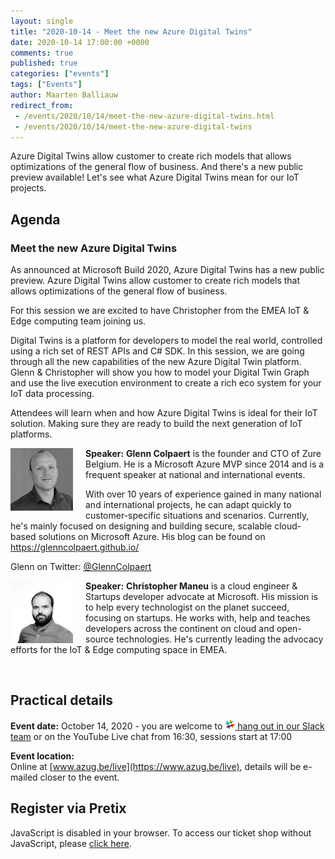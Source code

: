 ```yaml
---
layout: single
title: "2020-10-14 - Meet the new Azure Digital Twins"
date: 2020-10-14 17:00:00 +0000
comments: true
published: true
categories: ["events"]
tags: ["Events"]
author: Maarten Balliauw
redirect_from:
 - /events/2020/10/14/meet-the-new-azure-digital-twins.html
 - /events/2020/10/14/meet-the-new-azure-digital-twins
---
```


Azure Digital Twins allow customer to create rich models that allows optimizations of the general flow of business. And there's a new public preview available! Let's see what Azure Digital Twins mean for our IoT projects.

## Agenda

### Meet the new Azure Digital Twins

As announced at Microsoft Build 2020, Azure Digital Twins has a new public preview. Azure Digital Twins allow customer to create rich models that allows optimizations of the general flow of business.

For this session we are excited to have Christopher from the EMEA IoT & Edge computing team joining us.

Digital Twins is a platform for developers to model the real world, controlled using a rich set of REST APIs and C# SDK.
In this session, we are going through all the new capabilities of the new Azure Digital Twin platform. Glenn & Christopher will show you how to model your Digital Twin Graph and use the live execution environment to create a rich eco system for your IoT data processing.

Attendees will learn when and how Azure Digital Twins is ideal for their IoT solution. Making sure they are ready to build the next generation of IoT platforms.

<img src="/assets/media/crew/glenn-colpaert.jpg" alt="Glenn Colpaert" align="left" height="100" style="margin-right: 20px;">**Speaker:** **Glenn Colpaert** is the founder and CTO of Zure Belgium. He is a Microsoft Azure MVP since 2014 and is a frequent speaker at national and international events.

With over 10 years of experience gained in many national and international projects, he can adapt quickly to customer-specific situations and scenarios.
Currently, he's mainly focused on designing and building secure, scalable cloud-based solutions on Microsoft Azure. His blog can be found on https://glenncolpaert.github.io/

Glenn on Twitter: [@GlennColpaert](https://twitter.com/GlennColpaert)

<img src="/assets/media/speakers/chris-maneu.png" alt="Christopher Maneu" align="left" height="100" style="margin-right: 20px;">**Speaker:** **Christopher Maneu**  is a cloud engineer & Startups developer advocate at Microsoft. His mission is to help every technologist on the planet succeed, focusing on startups. He works with, help and teaches developers across the continent on cloud and open-source technologies. 
He's currently leading the advocacy efforts for the IoT & Edge computing space in EMEA.

<br/>

## Practical details

**Event date:** October 14, 2020 - you are welcome to [<img src="/assets/media/icon-slack.png" width="16" height="16" /> hang out in our Slack team](https://join.slack.com/t/azugbe/shared_invite/MjE4MzI5NDM3OTM5LTE1MDExNDgyMzUtMzgwNjM2YmU0Zg) or on the YouTube Live chat from 16:30, sessions start at 17:00

**Event location:**<br />
Online at [www.azug.be/live](https://www.azug.be/live), details will be e-mailed closer to the event.

## Register via Pretix
<link rel="stylesheet" type="text/css" href="https://pretix.eu/azug/20201013/widget/v1.css">
<script type="text/javascript" src="https://pretix.eu/widget/v1.en.js" async></script>
<pretix-widget event="https://pretix.eu/azug/20201013/"></pretix-widget>
<noscript>
   <div class="pretix-widget">
        <div class="pretix-widget-info-message">
            JavaScript is disabled in your browser. To access our ticket shop without JavaScript, please <a target="_blank" rel="noopener" href="https://pretix.eu/azug/20201013/">click here</a>.
        </div>
    </div>
</noscript>
